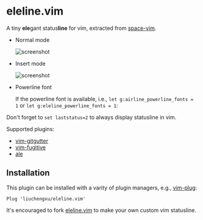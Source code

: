 # eleline.vim

A tiny **ele**gant status**line** for vim, extracted from [space-vim](https://github.com/liuchengxu/space-vim).

- Normal mode

  ![screenshot](https://raw.githubusercontent.com/MaraniMatias/eleline.vim/mm/screenshot/normal-mode.png)

- Insert mode

  ![screenshot](https://raw.githubusercontent.com/MaraniMatias/eleline.vim/mm/screenshot/insert-mode.png)

- Powerline font

  If the powerline font is available, i.e., `let g:airline_powerline_fonts = 1` or `let g:eleline_powerline_fonts = 1`:

Don't forget to `set laststatus=2` to always display statusline in vim.

Supported plugins:

- [vim-gitgutter](https://github.com/airblade/vim-gitgutter)
- [vim-fugitive](https://github.com/tpope/vim-fugitive)
- [ale](https://github.com/w0rp/ale)

## Installation

This plugin can be installed with a varity of plugin managers, e.g., [vim-plug](https://github.com/junegunn/vim-plug):

```vim
Plug 'liuchengxu/eleline.vim'
```

It's encouraged to fork [eleline.vim](https://github.com/liuchengxu/eleline.vim) to make your own custom vim statusline.
